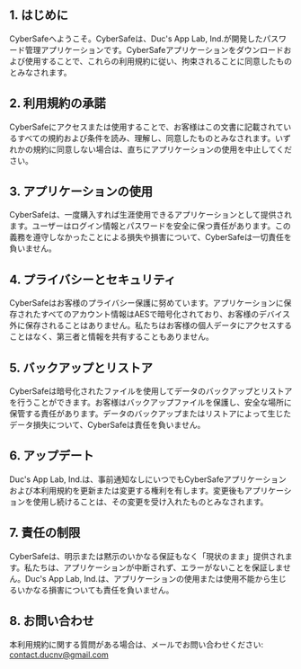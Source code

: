 ## **1. はじめに**

CyberSafeへようこそ。CyberSafeは、Duc's App Lab, Ind.が開発したパスワード管理アプリケーションです。CyberSafeアプリケーションをダウンロードおよび使用することで、これらの利用規約に従い、拘束されることに同意したものとみなされます。

## **2. 利用規約の承諾**

CyberSafeにアクセスまたは使用することで、お客様はこの文書に記載されているすべての規約および条件を読み、理解し、同意したものとみなされます。いずれかの規約に同意しない場合は、直ちにアプリケーションの使用を中止してください。

## **3. アプリケーションの使用**

CyberSafeは、一度購入すれば生涯使用できるアプリケーションとして提供されます。ユーザーはログイン情報とパスワードを安全に保つ責任があります。この義務を遵守しなかったことによる損失や損害について、CyberSafeは一切責任を負いません。

## **4. プライバシーとセキュリティ**

CyberSafeはお客様のプライバシー保護に努めています。アプリケーションに保存されたすべてのアカウント情報はAESで暗号化されており、お客様のデバイス外に保存されることはありません。私たちはお客様の個人データにアクセスすることはなく、第三者と情報を共有することもありません。

## **5. バックアップとリストア**

CyberSafeは暗号化されたファイルを使用してデータのバックアップとリストアを行うことができます。お客様はバックアップファイルを保護し、安全な場所に保管する責任があります。データのバックアップまたはリストアによって生じたデータ損失について、CyberSafeは責任を負いません。

## **6. アップデート**

Duc's App Lab, Ind.は、事前通知なしにいつでもCyberSafeアプリケーションおよび本利用規約を更新または変更する権利を有します。変更後もアプリケーションを使用し続けることは、その変更を受け入れたものとみなされます。

## **7. 責任の制限**

CyberSafeは、明示または黙示のいかなる保証もなく「現状のまま」提供されます。私たちは、アプリケーションが中断されず、エラーがないことを保証しません。Duc's App Lab, Ind.は、アプリケーションの使用または使用不能から生じるいかなる損害についても責任を負いません。

## **8. お問い合わせ**

本利用規約に関する質問がある場合は、メールでお問い合わせください: <contact.ducnv@gmail.com>
